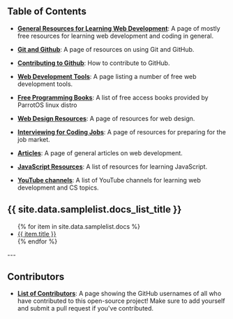 ## Table of Contents
* [**General Resources for Learning Web Development**](generalResources.md): A page of mostly free resources for learning web development and coding in general.

* [**Git and Github**](GitandGitHub_Resources/Using_Git_and_GitHub.md): A page of resources on using Git and GitHub.

* [**Contributing to Github**](GitandGitHub_Resources/Contributing_to_GitHub.md): How to contribute to GitHub.

* [**Web Development Tools**](FreeTools.md): A page listing a number of free web development tools.

* [**Free Programming Books**](Free_Programming_Books.md): A list of free access books provided by ParrotOS linux distro

* [**Web Design Resources**](WebDesignLearningResources.md): A page of resources for web design.

* [**Interviewing for Coding Jobs**](HowtoInterviewforCodeJobs.md): A page of resources for preparing for the job market.

* [**Articles**](DevelopmentArticles.md): A page of general articles on web development.

* [**JavaScript Resources**](JavaScript.md): A list of resources for learning JavaScript.
 
* [**YouTube channels**](YouTubeChannels_forLearning.md): A list of YouTube channels for learning web development and CS topics.

<h2>{{ site.data.samplelist.docs_list_title }}</h2>
<ul>
   {% for item in site.data.samplelist.docs %}
      <li><a href="{{ item.url }}" alt="{{ item.title }}">{{ item.title }}</a></li>
   {% endfor %}
</ul>
---

## Contributors
* [**List of Contributors**](CONTRIBUTORS.md): A page showing the GitHub usernames of all who have contributed to this open-source project! Make sure to add yourself and submit a pull request if you've contributed.